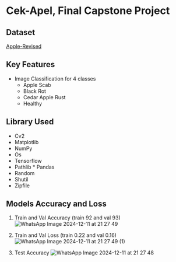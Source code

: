 # Cek-Apel, Final Capstone Project

## Dataset

[Apple-Revised](https://www.kaggle.com/datasets/ezziomonk/apple-revised/data)

## Key Features

* Image Classification for 4 classes
  - Apple Scab
  - Black Rot
  - Cedar Apple Rust  
  - Healthy

## Library Used

* Cv2
* Matplotlib
* NumPy
* Os
* Tensorflow
* Pathlib
* Pandas
* Random
* Shutil
* Zipfile

## Models Accuracy and Loss

1. Train and Val Accuracy (train 92 and val 93)
![WhatsApp Image 2024-12-11 at 21 27 49](https://github.com/user-attachments/assets/c9c8b0f7-b77d-4108-a9f9-be4c3f3990d2)

2. Train and Val Loss (train 0.22 and val 0.16)
   ![WhatsApp Image 2024-12-11 at 21 27 49 (1)](https://github.com/user-attachments/assets/a4047e1c-f439-41d7-85de-8c9cd2b89d8b)
3. Test Accuracy
![WhatsApp Image 2024-12-11 at 21 27 48](https://github.com/user-attachments/assets/dcc1f25a-35d8-4174-b92d-6771e70aab74)



